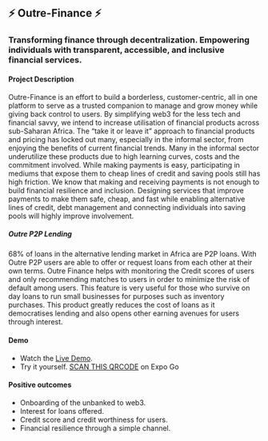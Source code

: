 ## ⚡ Outre-Finance ⚡
### Transforming finance through decentralization. Empowering individuals with transparent, accessible, and inclusive financial services.

#### Project Description

Outre-Finance is an effort to build a borderless, customer-centric, all in one platform to serve as a trusted companion to manage and grow money while giving back control to users. By simplifying web3 for the less tech and financial savvy, we intend to increase utilisation of financial products across sub-Saharan Africa. The “take it or leave it” approach to financial products and pricing has locked out many, especially in the informal sector, from enjoying the benefits of current financial trends. Many in the informal sector underutilize these products due to high learning curves, costs and the commitment involved. While making payments is easy, participating in mediums that expose them to cheap lines of credit and saving pools still has high friction.
We know that making and receiving payments is not enough to build financial resilience and inclusion. Designing services that improve payments to make them safe, cheap, and fast while enabling alternative lines of credit, debt management and connecting individuals into saving pools will highly improve involvement.
##### Outre P2P Lending
68% of loans in the alternative lending market in Africa are P2P loans. With Outre P2P users are able to offer or request loans from each other at their own terms. Outre Finance helps with monitoring the Credit scores of users and only recommending matches to users in order to minimize the risk of default among users. This feature is very useful for those who survive on day loans to run small businesses for purposes such as inventory purchases. 
This product greatly reduces the cost of loans as it democratises lending and also opens other earning avenues for users through interest. 

#### Demo

- Watch the [Live Demo](https://youtu.be/gIwW4jLE-40).
- Try it yourself. [SCAN THIS QRCODE](https://github.com/kachdekan/outre-finance/blob/outre-dapp-p2p/packages/xdc-outre-dapp/assets/eas-android.svg) on Expo Go 

#### Positive outcomes

- Onboarding of the unbanked to web3.
- Interest for loans offered.
- Credit score and credit worthiness for users.
- Financial resilience through a simple channel.
